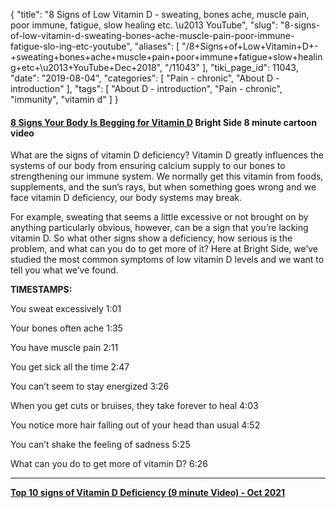 {
    "title": "8 Signs of Low Vitamin D - sweating, bones ache, muscle pain, poor immune, fatigue, slow healing etc. \u2013 YouTube",
    "slug": "8-signs-of-low-vitamin-d-sweating-bones-ache-muscle-pain-poor-immune-fatigue-slo-ing-etc-youtube",
    "aliases": [
        "/8+Signs+of+Low+Vitamin+D+-+sweating+bones+ache+muscle+pain+poor+immune+fatigue+slow+healing+etc+\u2013+YouTube+Dec+2018",
        "/11043"
    ],
    "tiki_page_id": 11043,
    "date": "2019-08-04",
    "categories": [
        "Pain - chronic",
        "About D - introduction"
    ],
    "tags": [
        "About D - introduction",
        "Pain - chronic",
        "immunity",
        "vitamin d"
    ]
}


#### [8 Signs Your Body Is Begging for Vitamin D](https://www.youtube.com/watch?v=9hbUuSzGHik) Bright Side  8 minute cartoon video

What are the signs of vitamin D deficiency? Vitamin D greatly influences the systems of our body from ensuring calcium supply to our bones to strengthening our immune system. We normally get this vitamin from foods, supplements, and the sun’s rays, but when something goes wrong and we face vitamin D deficiency, our body systems may break.

For example, sweating that seems a little excessive or not brought on by anything particularly obvious, however, can be a sign that you’re lacking vitamin D. So what other signs show a deficiency, how serious is the problem, and what can you do to get more of it? Here at Bright Side, we’ve studied the most common symptoms of low vitamin D levels and we want to tell you what we’ve found.

 **TIMESTAMPS:** 

You sweat excessively 1:01

Your bones often ache 1:35

You have muscle pain 2:11

You get sick all the time 2:47

You can’t seem to stay energized 3:26

When you get cuts or bruises, they take forever to heal 4:03

You notice more hair falling out of your head than usual 4:52

You can’t shake the feeling of sadness 5:25

What can you do to get more of vitamin D? 6:26

---

 **[Top 10 signs of Vitamin D Deficiency (9 minute Video) - Oct 2021](/posts/top-10-signs-of-vitamin-d-deficiency-9-minute-video)**